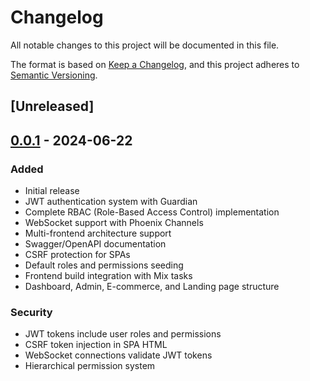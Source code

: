 # Changelog

All notable changes to this project will be documented in this file.

The format is based on [Keep a Changelog](https://keepachangelog.com/en/1.0.0/),
and this project adheres to [Semantic Versioning](https://semver.org/spec/v2.0.0.html).

## [Unreleased]

## [0.0.1] - 2024-06-22

### Added
- Initial release
- JWT authentication system with Guardian
- Complete RBAC (Role-Based Access Control) implementation
- WebSocket support with Phoenix Channels
- Multi-frontend architecture support
- Swagger/OpenAPI documentation
- CSRF protection for SPAs
- Default roles and permissions seeding
- Frontend build integration with Mix tasks
- Dashboard, Admin, E-commerce, and Landing page structure

### Security
- JWT tokens include user roles and permissions
- CSRF token injection in SPA HTML
- WebSocket connections validate JWT tokens
- Hierarchical permission system

[0.0.1]: https://github.com/thotenn/rephi/releases/tag/v0.0.1